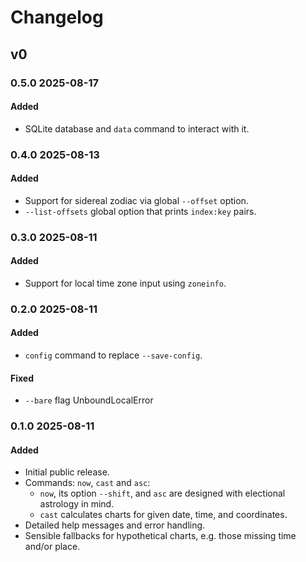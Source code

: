 # Changelog

## v0

### 0.5.0 2025-08-17

#### Added

- SQLite database and `data` command to interact with it.


### 0.4.0 2025-08-13

#### Added

- Support for sidereal zodiac via global `--offset` option.
- `--list-offsets` global option that prints `index:key` pairs.


### 0.3.0 2025-08-11

#### Added

- Support for local time zone input using `zoneinfo`.


### 0.2.0 2025-08-11

#### Added

- `config` command to replace `--save-config`.

#### Fixed

- `--bare` flag UnboundLocalError


### 0.1.0 2025-08-11

#### Added

- Initial public release.
- Commands: `now`, `cast` and `asc`:
    * `now`, its option `--shift`, and `asc` are designed with electional astrology in mind.
    * `cast` calculates charts for given date, time, and coordinates.
- Detailed help messages and error handling.
- Sensible fallbacks for hypothetical charts, e.g. those missing time and/or place.
